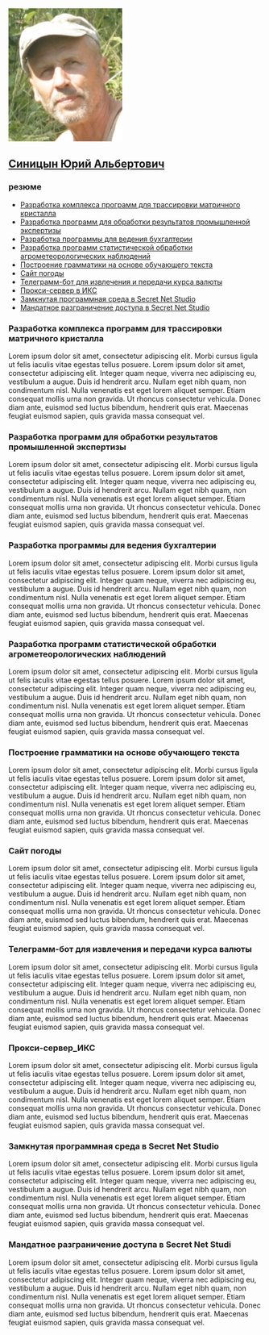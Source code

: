 <html>
<head>
  <meta charset="utf-8">
  <link rel="stylesheet" href="main.css">
</head>

<body>

  <img src="main.jpg" alt="" width="226">
  <a href="sin0nim.github.io/about.html"><h2>Синицын Юрий Альбертович</h2></a>
  <h3>резюме</h3>

  <ul>
    <li><a href="#i1">Разработка комплекса программ для трассировки матричного кристалла </a></li>
    <li><a href="#i2">Разработка программ для обработки результатов промышленной экспертизы </a></li>
    <li><a href="#i3">Разработка программы для ведения бухгалтерии </a></li>
    <li><a href="#i4">Разработка программ статистической обработки агрометеорологических наблюдений </a></li>
    <li><a href="#i5">Построение грамматики на основе обучающего текста </a></li>
    <li><a href="#i6">Сайт погоды </a></li>
    <li><a href="#i7">Телеграмм-бот для извлечения и передачи курса валюты </a></li>
    <li><a href="#i8">Прокси-сервер в ИКС </a></li>
    <li><a href="#i9">Замкнутая программная среда в Secret Net Studio </a></li>
    <li><a href="#i10">Мандатное разграничение доступа в Secret Net Studio </a></li>
  </ul>

  <a id=i1><h3>Разработка комплекса программ для трассировки матричного кристалла</h3></a>
  <p>Lorem ipsum dolor sit amet, consectetur adipiscing elit. Morbi cursus ligula ut felis
    iaculis vitae egestas tellus posuere. Lorem ipsum dolor sit amet, consectetur adipiscing
    elit. Integer quam neque, viverra nec adipiscing eu, vestibulum a augue. Duis id hendrerit
    arcu. Nullam eget nibh quam, non condimentum nisl. Nulla venenatis est eget lorem aliquet
    semper. Etiam consequat mollis urna non gravida. Ut rhoncus consectetur vehicula. Donec
    diam ante, euismod sed luctus bibendum, hendrerit quis erat. Maecenas feugiat euismod sapien,
    quis gravida massa consequat vel. </p>
  <a id=i2><h3>Разработка программ для обработки результатов промышленной экспертизы</h3></a>
  <p>Lorem ipsum dolor sit amet, consectetur adipiscing elit. Morbi cursus ligula ut felis
    iaculis vitae egestas tellus posuere. Lorem ipsum dolor sit amet, consectetur adipiscing
    elit. Integer quam neque, viverra nec adipiscing eu, vestibulum a augue. Duis id hendrerit
    arcu. Nullam eget nibh quam, non condimentum nisl. Nulla venenatis est eget lorem aliquet
    semper. Etiam consequat mollis urna non gravida. Ut rhoncus consectetur vehicula. Donec
    diam ante, euismod sed luctus bibendum, hendrerit quis erat. Maecenas feugiat euismod sapien,
    quis gravida massa consequat vel.</p>
  <a id=i3><h3>Разработка программы для ведения бухгалтерии</h3></a>
  <p>Lorem ipsum dolor sit amet, consectetur adipiscing elit. Morbi cursus ligula ut felis
    iaculis vitae egestas tellus posuere. Lorem ipsum dolor sit amet, consectetur adipiscing
    elit. Integer quam neque, viverra nec adipiscing eu, vestibulum a augue. Duis id hendrerit
    arcu. Nullam eget nibh quam, non condimentum nisl. Nulla venenatis est eget lorem aliquet
    semper. Etiam consequat mollis urna non gravida. Ut rhoncus consectetur vehicula. Donec
    diam ante, euismod sed luctus bibendum, hendrerit quis erat. Maecenas feugiat euismod sapien,
    quis gravida massa consequat vel.</p>
  <a id=i4><h3>Разработка программ статистической обработки агрометеорологических наблюдений</h3></a>
  <p>Lorem ipsum dolor sit amet, consectetur adipiscing elit. Morbi cursus ligula ut felis
    iaculis vitae egestas tellus posuere. Lorem ipsum dolor sit amet, consectetur adipiscing
    elit. Integer quam neque, viverra nec adipiscing eu, vestibulum a augue. Duis id hendrerit
    arcu. Nullam eget nibh quam, non condimentum nisl. Nulla venenatis est eget lorem aliquet
    semper. Etiam consequat mollis urna non gravida. Ut rhoncus consectetur vehicula. Donec
    diam ante, euismod sed luctus bibendum, hendrerit quis erat. Maecenas feugiat euismod sapien,
    quis gravida massa consequat vel.</p>
  <a id=i5><h3>Построение грамматики на основе обучающего текста</h3></a>
  <p>Lorem ipsum dolor sit amet, consectetur adipiscing elit. Morbi cursus ligula ut felis
    iaculis vitae egestas tellus posuere. Lorem ipsum dolor sit amet, consectetur adipiscing
    elit. Integer quam neque, viverra nec adipiscing eu, vestibulum a augue. Duis id hendrerit
    arcu. Nullam eget nibh quam, non condimentum nisl. Nulla venenatis est eget lorem aliquet
    semper. Etiam consequat mollis urna non gravida. Ut rhoncus consectetur vehicula. Donec
    diam ante, euismod sed luctus bibendum, hendrerit quis erat. Maecenas feugiat euismod sapien,
    quis gravida massa consequat vel.</p>
  <a id=i6><h3>Сайт погоды</h3></a>
  <p>Lorem ipsum dolor sit amet, consectetur adipiscing elit. Morbi cursus ligula ut felis
    iaculis vitae egestas tellus posuere. Lorem ipsum dolor sit amet, consectetur adipiscing
    elit. Integer quam neque, viverra nec adipiscing eu, vestibulum a augue. Duis id hendrerit
    arcu. Nullam eget nibh quam, non condimentum nisl. Nulla venenatis est eget lorem aliquet
    semper. Etiam consequat mollis urna non gravida. Ut rhoncus consectetur vehicula. Donec
    diam ante, euismod sed luctus bibendum, hendrerit quis erat. Maecenas feugiat euismod sapien,
    quis gravida massa consequat vel.</p>
  <a id=i7><h3>Телеграмм-бот для извлечения и передачи курса валюты </h3></a>
  <p>Lorem ipsum dolor sit amet, consectetur adipiscing elit. Morbi cursus ligula ut felis
    iaculis vitae egestas tellus posuere. Lorem ipsum dolor sit amet, consectetur adipiscing
    elit. Integer quam neque, viverra nec adipiscing eu, vestibulum a augue. Duis id hendrerit
    arcu. Nullam eget nibh quam, non condimentum nisl. Nulla venenatis est eget lorem aliquet
    semper. Etiam consequat mollis urna non gravida. Ut rhoncus consectetur vehicula. Donec
    diam ante, euismod sed luctus bibendum, hendrerit quis erat. Maecenas feugiat euismod sapien,
    quis gravida massa consequat vel.</p>
  <a id=i8><h3>Прокси-сервер_ИКС </h3></a>
  <p>Lorem ipsum dolor sit amet, consectetur adipiscing elit. Morbi cursus ligula ut felis
    iaculis vitae egestas tellus posuere. Lorem ipsum dolor sit amet, consectetur adipiscing
    elit. Integer quam neque, viverra nec adipiscing eu, vestibulum a augue. Duis id hendrerit
    arcu. Nullam eget nibh quam, non condimentum nisl. Nulla venenatis est eget lorem aliquet
    semper. Etiam consequat mollis urna non gravida. Ut rhoncus consectetur vehicula. Donec
    diam ante, euismod sed luctus bibendum, hendrerit quis erat. Maecenas feugiat euismod sapien,
    quis gravida massa consequat vel.</p>
  <a id=i9><h3>Замкнутая программная среда в Secret Net Studio </h3></a>
  <p>Lorem ipsum dolor sit amet, consectetur adipiscing elit. Morbi cursus ligula ut felis
    iaculis vitae egestas tellus posuere. Lorem ipsum dolor sit amet, consectetur adipiscing
    elit. Integer quam neque, viverra nec adipiscing eu, vestibulum a augue. Duis id hendrerit
    arcu. Nullam eget nibh quam, non condimentum nisl. Nulla venenatis est eget lorem aliquet
    semper. Etiam consequat mollis urna non gravida. Ut rhoncus consectetur vehicula. Donec
    diam ante, euismod sed luctus bibendum, hendrerit quis erat. Maecenas feugiat euismod sapien,
    quis gravida massa consequat vel.</p>
  <a id=i10><h3>Мандатное разграничение доступа в Secret Net Studi </h3></a>
  <p>Lorem ipsum dolor sit amet, consectetur adipiscing elit. Morbi cursus ligula ut felis
    iaculis vitae egestas tellus posuere. Lorem ipsum dolor sit amet, consectetur adipiscing
    elit. Integer quam neque, viverra nec adipiscing eu, vestibulum a augue. Duis id hendrerit
    arcu. Nullam eget nibh quam, non condimentum nisl. Nulla venenatis est eget lorem aliquet
    semper. Etiam consequat mollis urna non gravida. Ut rhoncus consectetur vehicula. Donec
    diam ante, euismod sed luctus bibendum, hendrerit quis erat. Maecenas feugiat euismod sapien,
    quis gravida massa consequat vel.</p>

</body>
</html>

